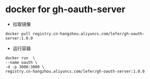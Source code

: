 # docker for gh-oauth-server
+ 拉取镜像

```shell
docker pull registry.cn-hangzhou.aliyuncs.com/lefer/gh-oauth-server:1.0.0
```

+ 运行容器

```shell
docker run  \
--name oauth \
-d -p 3000:3000 \
registry.cn-hangzhou.aliyuncs.com/lefer/gh-oauth-server:1.0.0
```